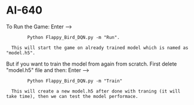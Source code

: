 # AI-640
To Run the Game:
      Enter -->  
      
            Python Flappy_Bird_DQN.py -m "Run".
            
      This will start the game on already trained model which is named as "model.h5".
      
But if you want to train the model from again from scratch. First delete "model.h5" file and then:
      Enter -->
      
            Python Flappy_Bird_DQN.py -m "Train"
      
      This will create a new model.h5 after done with traning (it will take time), then we can test the model performace.
